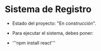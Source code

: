 <h1>Sistema de Registro</h1>

- Estado del proyecto: "En construcción".

- Para ejecutar el sistema, debes poner:

- '''npm install react'''
